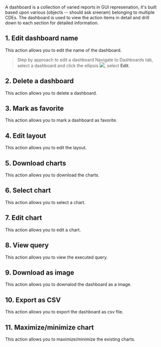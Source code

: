 
A dashboard is a collection of varied reports in GUI represenation, it's built based upon various (objects -- should ask sreeram) belonging to multiple CDEs. The dashboard is used to view the action items in detail and drill down to each section for detailed information.


## 1. Edit dashboard name
This action allows you to edit the name of the dashboard.

> Step by approach to edit a dashboard
> Navigate to Dashboards tab, select a dashboard and click the ellipsis ![](https://github.com/vldasika/CS_Ingest/blob/Data-Consumption/Images/ellipses.png), select **Edit**.

## 2. Delete a dashboard
This action allows you to delete a dashboard.

## 3. Mark as favorite
This action allows you to mark a dashboard as favorite.

## 4. Edit layout
This action allows you to edit the layout.

## 5. Download charts
This action allows you to download the charts.

## 6. Select chart
This action allows you to select a chart.

## 7. Edit chart
This action allows you to edit a chart.

## 8. View query
This action allows you to view the executed query.

## 9. Download as image
This action allows you to downalod the dashboard as a image.

## 10. Export as CSV
This action allows you to export the dashboard as csv file.

## 11. Maximize/minimize chart
This action allows you to maximize/minimize the existing charts.
